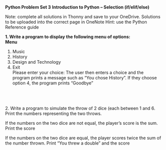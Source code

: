 **Python Problem Set 3**
**Introduction to Python – Selection (if/elif/else)**

Note: complete all solutions in Thonny and save to your OneDrive. Solutions to be uploaded into the correct page in OneNote
Hint: use the Python Reference guide

**1.	Write a program to display the following menu of options:**\
**Menu**
1.	Music
2.	History
3.	Design and Technology
4.	Exit\
Please enter your choice:
The user then enters a choice and the program prints a message such as “You chose History”. If they choose option 4, the program prints “Goodbye”<br>

\
\
\
2.	Write a program to simulate the throw of 2 dice (each between 1 and 6.  Print the numbers representing the two throws.

If the numbers on the two dice are not equal, the player’s score is the sum. Print the score

If the numbers on the two dice are equal, the player scores twice the sum of the number thrown. Print “You threw a double” and the score
